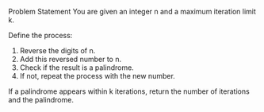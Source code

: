 Problem Statement
You are given an integer n and a maximum iteration limit k.

Define the process:

1. Reverse the digits of n.
2. Add this reversed number to n.
3. Check if the result is a palindrome.
4. If not, repeat the process with the new number.

If a palindrome appears within k iterations, return the number of iterations and the
palindrome.
